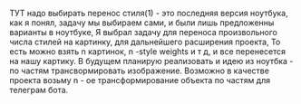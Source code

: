 ТУТ надо выбирать перенос стиля(1) - это последняя версия ноутбука, 
как я понял, задачу мы выбираем сами, и были лишь предложенны варианты в ноутбуке,
Я выбрал задачу для переноса произвольного числа стилей на картинку, для дальнейшего расширения проекта,
То есть можно взять n картинок, n -style weights и т д, и все перенесется на нашу картику. В будущем планирую реализовать и идею из ноутбка - по частям трансвормировать изображение. Возможно в качестве проекта возьму n - ое трансформирование объекта по частям для телеграм бота.
